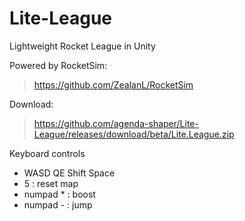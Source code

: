 # Lite-League
 Lightweight Rocket League in Unity
 
Powered by RocketSim:
> https://github.com/ZealanL/RocketSim

Download:
> https://github.com/agenda-shaper/Lite-League/releases/download/beta/Lite.League.zip


Keyboard controls
- WASD QE Shift Space
- 5 : reset map
- numpad * : boost
- numpad - : jump
